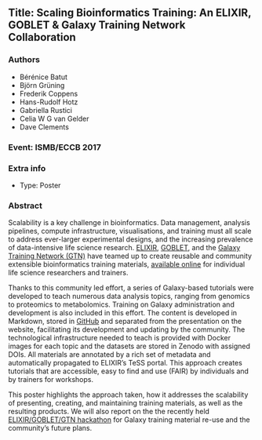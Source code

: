 ## Title: Scaling Bioinformatics Training: An ELIXIR, GOBLET & Galaxy Training Network Collaboration

### Authors

- Bérénice Batut
- Björn Grüning
- Frederik Coppens
- Hans-Rudolf Hotz
- Gabriella Rustici
- Celia W G van Gelder
- Dave Clements

### Event: ISMB/ECCB 2017

### Extra info

- Type: Poster
 
### Abstract

Scalability is a key challenge in bioinformatics. Data management, analysis pipelines, compute infrastructure, visualisations, and training must all scale to address ever-larger experimental designs, and the increasing prevalence of data-intensive life science research. [ELIXIR](https://www.elixir-europe.org/), [GOBLET](http://www.mygoblet.org/), and the [Galaxy Training Network (GTN)](https://galaxyproject.org/teach/gtn/) have teamed up to create reusable and community extensible bioinformatics training materials, [available online](https://galaxyproject.github.io/training-material/) for individual life science researchers and trainers.

Thanks to this community led effort, a series of Galaxy-based tutorials were developed to teach numerous data analysis topics, ranging from genomics to proteomics to metabolomics. Training on Galaxy administration and development is also included in this effort. The content is developed in Markdown, stored in [GitHub](https://github.com/galaxyproject/training-material) and separated from the presentation on the website, facilitating its development and updating by the community. The technological infrastructure needed to teach is provided with Docker images for each topic and the datasets are stored in Zenodo with assigned DOIs. All materials are annotated by a rich set of metadata and automatically propagated to ELIXIR’s TeSS portal. This approach creates tutorials that are accessible, easy to find and use (FAIR) by individuals and by trainers for workshops.

This poster highlights the approach taken, how it addresses the scalability of presenting, creating, and maintaining training materials, as well as the resulting products.  We will also report on the the recently held [ELIXIR/GOBLET/GTN hackathon](https://docs.google.com/document/d/1dLCL5-2pkWTvmGTz7GyQkb5LEIZ3FBkPvCBoqUPGUOg/edit) for Galaxy training material re-use and the community’s future plans.